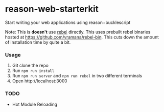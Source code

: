 # reason-web-starterkit

Start writing your web applications using reason+bucklescript

Note: This is **doesn't** use [rebel](https://github.com/reasonml/rebel) directly. This uses prebuilt rebel binaries hosted at https://github.com/vramana/rebel-bin. This cuts down the amount of installation time by quite a bit.

### Usage

1. Git clone the repo
2. Run `npm run install`
3. Run `npm run server` and `npm run rebel` in two different terminals
4. Open http://localhost:3000

### TODO

- Hot Module Reloading  

